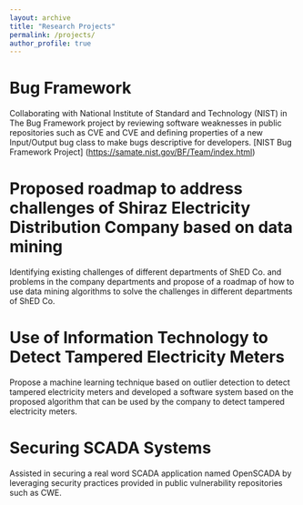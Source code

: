 ```yaml
---
layout: archive
title: "Research Projects"
permalink: /projects/
author_profile: true
---
```


Bug Framework
======
Collaborating with National Institute of Standard and Technology (NIST) in The Bug Framework project by reviewing software weaknesses in public repositories such as CVE and CVE and defining properties of a new Input/Output bug class to make bugs descriptive for developers. 
[NIST Bug Framework Project] (https://samate.nist.gov/BF/Team/index.html)

Proposed roadmap to address challenges of Shiraz Electricity Distribution Company based on data mining
=====
Identifying existing challenges of different departments of ShED Co. and problems in the company departments and propose of a roadmap of how to use data mining algorithms to solve the challenges in different departments of ShED Co.

Use of Information Technology to Detect Tampered Electricity Meters
=====
Propose a machine learning technique based on outlier detection to detect tampered electricity meters and developed  a software system based on the proposed algorithm
that can be used by the company to detect tampered electricity meters. 

Securing SCADA Systems
=======
Assisted in securing a real word SCADA application named OpenSCADA by leveraging security practices provided in public vulnerability repositories such as CWE. 
